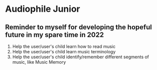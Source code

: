# Audiophile Junior

## Reminder to myself for developing the hopeful future in my spare time in 2022
1. Help the user/user's child learn how to read music
1. Help the user/user's child learn music terminology
1. Help the user/user's child identify/remember different segments of music, like Music Memory

